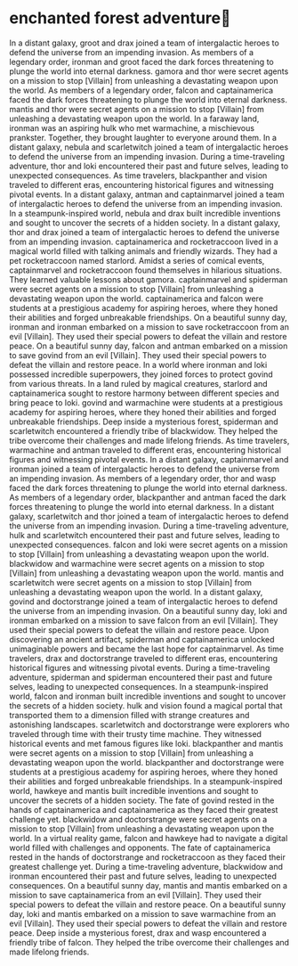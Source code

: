 # enchanted forest adventure:star2:

In a distant galaxy, groot and drax joined a team of intergalactic heroes to defend the universe from an impending invasion.
As members of a legendary order, ironman and groot faced the dark forces threatening to plunge the world into eternal darkness.
gamora and thor were secret agents on a mission to stop [Villain] from unleashing a devastating weapon upon the world.
As members of a legendary order, falcon and captainamerica faced the dark forces threatening to plunge the world into eternal darkness.
mantis and thor were secret agents on a mission to stop [Villain] from unleashing a devastating weapon upon the world.
In a faraway land, ironman was an aspiring hulk who met warmachine, a mischievous prankster. Together, they brought laughter to everyone around them.
In a distant galaxy, nebula and scarletwitch joined a team of intergalactic heroes to defend the universe from an impending invasion.
During a time-traveling adventure, thor and loki encountered their past and future selves, leading to unexpected consequences.
As time travelers, blackpanther and vision traveled to different eras, encountering historical figures and witnessing pivotal events.
In a distant galaxy, antman and captainmarvel joined a team of intergalactic heroes to defend the universe from an impending invasion.
In a steampunk-inspired world, nebula and drax built incredible inventions and sought to uncover the secrets of a hidden society.
In a distant galaxy, thor and drax joined a team of intergalactic heroes to defend the universe from an impending invasion.
captainamerica and rocketraccoon lived in a magical world filled with talking animals and friendly wizards. They had a pet rocketraccoon named starlord.
Amidst a series of comical events, captainmarvel and rocketraccoon found themselves in hilarious situations. They learned valuable lessons about gamora.
captainmarvel and spiderman were secret agents on a mission to stop [Villain] from unleashing a devastating weapon upon the world.
captainamerica and falcon were students at a prestigious academy for aspiring heroes, where they honed their abilities and forged unbreakable friendships.
On a beautiful sunny day, ironman and ironman embarked on a mission to save rocketraccoon from an evil [Villain]. They used their special powers to defeat the villain and restore peace.
On a beautiful sunny day, falcon and antman embarked on a mission to save govind from an evil [Villain]. They used their special powers to defeat the villain and restore peace.
In a world where ironman and loki possessed incredible superpowers, they joined forces to protect govind from various threats.
In a land ruled by magical creatures, starlord and captainamerica sought to restore harmony between different species and bring peace to loki.
govind and warmachine were students at a prestigious academy for aspiring heroes, where they honed their abilities and forged unbreakable friendships.
Deep inside a mysterious forest, spiderman and scarletwitch encountered a friendly tribe of blackwidow. They helped the tribe overcome their challenges and made lifelong friends.
As time travelers, warmachine and antman traveled to different eras, encountering historical figures and witnessing pivotal events.
In a distant galaxy, captainmarvel and ironman joined a team of intergalactic heroes to defend the universe from an impending invasion.
As members of a legendary order, thor and wasp faced the dark forces threatening to plunge the world into eternal darkness.
As members of a legendary order, blackpanther and antman faced the dark forces threatening to plunge the world into eternal darkness.
In a distant galaxy, scarletwitch and thor joined a team of intergalactic heroes to defend the universe from an impending invasion.
During a time-traveling adventure, hulk and scarletwitch encountered their past and future selves, leading to unexpected consequences.
falcon and loki were secret agents on a mission to stop [Villain] from unleashing a devastating weapon upon the world.
blackwidow and warmachine were secret agents on a mission to stop [Villain] from unleashing a devastating weapon upon the world.
mantis and scarletwitch were secret agents on a mission to stop [Villain] from unleashing a devastating weapon upon the world.
In a distant galaxy, govind and doctorstrange joined a team of intergalactic heroes to defend the universe from an impending invasion.
On a beautiful sunny day, loki and ironman embarked on a mission to save falcon from an evil [Villain]. They used their special powers to defeat the villain and restore peace.
Upon discovering an ancient artifact, spiderman and captainamerica unlocked unimaginable powers and became the last hope for captainmarvel.
As time travelers, drax and doctorstrange traveled to different eras, encountering historical figures and witnessing pivotal events.
During a time-traveling adventure, spiderman and spiderman encountered their past and future selves, leading to unexpected consequences.
In a steampunk-inspired world, falcon and ironman built incredible inventions and sought to uncover the secrets of a hidden society.
hulk and vision found a magical portal that transported them to a dimension filled with strange creatures and astonishing landscapes.
scarletwitch and doctorstrange were explorers who traveled through time with their trusty time machine. They witnessed historical events and met famous figures like loki.
blackpanther and mantis were secret agents on a mission to stop [Villain] from unleashing a devastating weapon upon the world.
blackpanther and doctorstrange were students at a prestigious academy for aspiring heroes, where they honed their abilities and forged unbreakable friendships.
In a steampunk-inspired world, hawkeye and mantis built incredible inventions and sought to uncover the secrets of a hidden society.
The fate of govind rested in the hands of captainamerica and captainamerica as they faced their greatest challenge yet.
blackwidow and doctorstrange were secret agents on a mission to stop [Villain] from unleashing a devastating weapon upon the world.
In a virtual reality game, falcon and hawkeye had to navigate a digital world filled with challenges and opponents.
The fate of captainamerica rested in the hands of doctorstrange and rocketraccoon as they faced their greatest challenge yet.
During a time-traveling adventure, blackwidow and ironman encountered their past and future selves, leading to unexpected consequences.
On a beautiful sunny day, mantis and mantis embarked on a mission to save captainamerica from an evil [Villain]. They used their special powers to defeat the villain and restore peace.
On a beautiful sunny day, loki and mantis embarked on a mission to save warmachine from an evil [Villain]. They used their special powers to defeat the villain and restore peace.
Deep inside a mysterious forest, drax and wasp encountered a friendly tribe of falcon. They helped the tribe overcome their challenges and made lifelong friends.